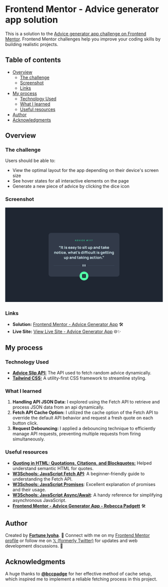 # Frontend Mentor - Advice generator app solution

This is a solution to the [Advice generator app challenge on Frontend Mentor](https://www.frontendmentor.io/challenges/advice-generator-app-QdUG-13db). Frontend Mentor challenges help you improve your coding skills by building realistic projects.

## Table of contents

- [Overview](#overview)
  - [The challenge](#the-challenge)
  - [Screenshot](#screenshot)
  - [Links](#links)
- [My process](#my-process)
  - [Technology Used](#technology-used)
  - [What I learned](#what-i-learned)
  - [Useful resources](#useful-resources)
- [Author](#author)
- [Acknowledgments](#acknowledgments)

## Overview

### The challenge

Users should be able to:

- View the optimal layout for the app depending on their device's screen size
- See hover states for all interactive elements on the page
- Generate a new piece of advice by clicking the dice icon

### Screenshot

![website preview](screenshots/advice-generator-app-desktop.png)

### Links

- **Solution:** [Frontend Mentor - Advice Generator App](https://www.frontendmentor.io/solutions/...) 🛠️
- **Live Site:** [View Live Site - Advice Generator App](https://advice-generator-app.pages.dev/) 🌐✨

## My process

### Technology Used

- [**Advice Slip API:**](https://api.adviceslip.com/) The API used to fetch random advice dynamically.
- [**Tailwind CSS:**](https://tailwindcss.com/) A utility-first CSS framework to streamline styling.

### What I learned

1. **Handling API JSON Data:** I explored using the Fetch API to retrieve and process JSON data from an api dynamically.
2. **Fetch API Cache Option:** I utilized the cache option of the Fetch API to override the default API behavior and request a fresh quote on each button click.
3. **Request Debouncing:** I applied a debouncing technique to efficiently manage API requests, preventing multiple requests from firing simultaneously.

### Useful resources

- [**Quoting in HTML: Quotations, Citations, and Blockquotes:**](https://css-tricks.com/quoting-in-html-quotations-citations-and-blockquotes/) Helped understand semantic HTML for quotes.
- [**W3Schools: JavaScript Fetch API**](https://www.w3schools.com/js/js_api_fetch.asp): A beginner-friendly guide to understanding the Fetch API.
- [**W3Schools: JavaScript Promises**](https://www.w3schools.com/js/js_promise.asp): Excellent explanation of promises and their usage.
- [**W3Schools: JavaScript Async/Await**](https://www.w3schools.com/js/js_async.asp): A handy reference for simplifying asynchronous JavaScript.
- [**Frontend Mentor - Advice Generator App - Rebecca Padgett**](https://www.frontendmentor.io/solutions/responsive-advice-generator-app-using-html-css-and-javascript-_Zaz_ZWXT_) 🛠️

## Author

Created by [**Fortune Iyoha**](https://linktr.ee/fortuneiyoha). 🌟 Connect with me on my [Frontend Mentor profile](https://www.frontendmentor.io/profile/fortuneiyoha) or follow me on [𝕏 (formerly Twitter)](https://x.com/fortuneiyoha) for updates and web development discussions. 💬

## Acknowledgments

A huge thanks to [**@bccpadge**](https://github.com/bccpadge/) for her effective method of cache setup, which inspired me to implement a reliable fetching process in this project.
